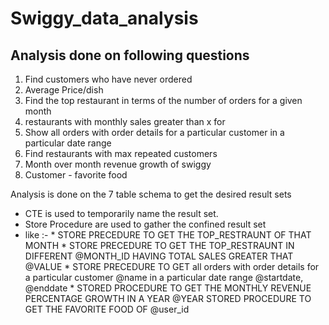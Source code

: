 # Swiggy_data_analysis

##    Analysis done on following questions ##


1. Find customers who have never ordered
2. Average Price/dish
3. Find the top restaurant in terms of the number of orders for a given month
4. restaurants with monthly sales greater than x for 
5. Show all orders with order details for a particular customer in a particular date range
6. Find restaurants with max repeated customers 
7. Month over month revenue growth of swiggy
8. Customer - favorite food


Analysis is done on the 7 table schema to get the desired result sets

* CTE is used to temporarily name the result set.
* Store Procedure are used to gather the confined result set 
* like :-
        * STORE PRECEDURE TO GET THE TOP_RESTRAUNT OF THAT MONTH
        * STORE PRECEDURE TO GET THE TOP_RESTRAUNT IN DIFFERENT @MONTH_ID HAVING TOTAL SALES               GREATER THAT @VALUE
        * STORE PRECEDURE TO GET all orders with order details for a particular customer @name in           a particular date range @startdate, @enddate
        * STORED PROCEDURE TO GET THE MONTHLY REVENUE PERCENTAGE GROWTH IN A YEAR @YEAR
         STORED PROCEDURE TO GET THE FAVORITE FOOD OF @user_id
